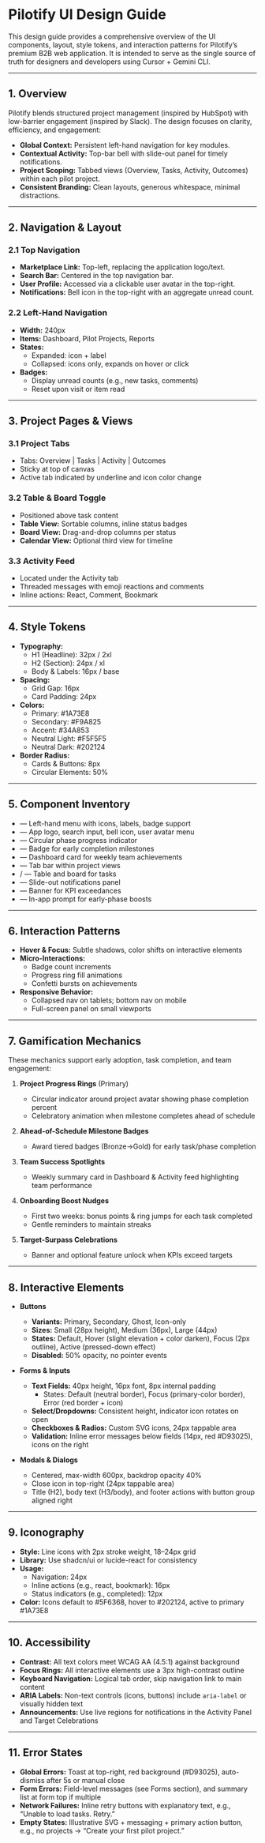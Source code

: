 # Pilotify UI Design Guide

This design guide provides a comprehensive overview of the UI components, layout, style tokens, and interaction patterns for Pilotify’s premium B2B web application. It is intended to serve as the single source of truth for designers and developers using Cursor + Gemini CLI.

---

## 1. Overview

Pilotify blends structured project management (inspired by HubSpot) with low-barrier engagement (inspired by Slack). The design focuses on clarity, efficiency, and engagement:

- **Global Context:** Persistent left-hand navigation for key modules.
- **Contextual Activity:** Top-bar bell with slide-out panel for timely notifications.
- **Project Scoping:** Tabbed views (Overview, Tasks, Activity, Outcomes) within each pilot project.
- **Consistent Branding:** Clean layouts, generous whitespace, minimal distractions.

---

## 2. Navigation & Layout

### 2.1 Top Navigation

- **Marketplace Link:** Top-left, replacing the application logo/text.
- **Search Bar:** Centered in the top navigation bar.
- **User Profile:** Accessed via a clickable user avatar in the top-right.
- **Notifications:** Bell icon in the top-right with an aggregate unread count.

### 2.2 Left-Hand Navigation

- **Width:** 240px
- **Items:** Dashboard, Pilot Projects, Reports
- **States:**
  - Expanded: icon + label
  - Collapsed: icons only, expands on hover or click
- **Badges:**
  - Display unread counts (e.g., new tasks, comments)
  - Reset upon visit or item read

---

## 3. Project Pages & Views

### 3.1 Project Tabs

- Tabs: Overview | Tasks | Activity | Outcomes
- Sticky at top of canvas
- Active tab indicated by underline and icon color change

### 3.2 Table & Board Toggle

- Positioned above task content
- **Table View:** Sortable columns, inline status badges
- **Board View:** Drag-and-drop columns per status
- **Calendar View:** Optional third view for timeline

### 3.3 Activity Feed

- Located under the Activity tab
- Threaded messages with emoji reactions and comments
- Inline actions: React, Comment, Bookmark

---

## 4. Style Tokens

- **Typography:**
  - H1 (Headline): 32px / 2xl
  - H2 (Section): 24px / xl
  - Body & Labels: 16px / base
- **Spacing:**
  - Grid Gap: 16px
  - Card Padding: 24px
- **Colors:**
  - Primary: #1A73E8
  - Secondary: #F9A825
  - Accent: #34A853
  - Neutral Light: #F5F5F5
  - Neutral Dark: #202124
- **Border Radius:**
  - Cards & Buttons: 8px
  - Circular Elements: 50%

---

## 5. Component Inventory

- &#x20;— Left-hand menu with icons, labels, badge support
- &#x20;— App logo, search input, bell icon, user avatar menu
- &#x20;— Circular phase progress indicator
- &#x20;— Badge for early completion milestones
- &#x20;— Dashboard card for weekly team achievements
- &#x20;— Tab bar within project views
- &#x20;/  — Table and board for tasks
- &#x20;— Slide-out notifications panel
- &#x20;— Banner for KPI exceedances
- &#x20;— In-app prompt for early-phase boosts

---

## 6. Interaction Patterns

- **Hover & Focus:** Subtle shadows, color shifts on interactive elements
- **Micro-Interactions:**
  - Badge count increments
  - Progress ring fill animations
  - Confetti bursts on achievements
- **Responsive Behavior:**
  - Collapsed nav on tablets; bottom nav on mobile
  - Full-screen panel on small viewports

---

## 7. Gamification Mechanics

These mechanics support early adoption, task completion, and team engagement:

1. **Project Progress Rings** (Primary)

   - Circular indicator around project avatar showing phase completion percent
   - Celebratory animation when milestone completes ahead of schedule

2. **Ahead-of-Schedule Milestone Badges**

   - Award tiered badges (Bronze→Gold) for early task/phase completion

3. **Team Success Spotlights**

   - Weekly summary card in Dashboard & Activity feed highlighting team performance

4. **Onboarding Boost Nudges**

   - First two weeks: bonus points & ring jumps for each task completed
   - Gentle reminders to maintain streaks

5. **Target-Surpass Celebrations**

   - Banner and optional feature unlock when KPIs exceed targets

---

## 8. Interactive Elements

- **Buttons**
  - **Variants:** Primary, Secondary, Ghost, Icon-only
  - **Sizes:** Small (28px height), Medium (36px), Large (44px)
  - **States:** Default, Hover (slight elevation + color darken), Focus (2px outline), Active (pressed-down effect)
  - **Disabled:** 50% opacity, no pointer events

- **Forms & Inputs**
  - **Text Fields:** 40px height, 16px font, 8px internal padding
    - States: Default (neutral border), Focus (primary-color border), Error (red border + icon)
  - **Select/Dropdowns:** Consistent height, indicator icon rotates on open
  - **Checkboxes & Radios:** Custom SVG icons, 24px tappable area
  - **Validation:** Inline error messages below fields (14px, red #D93025), icons on the right

- **Modals & Dialogs**
  - Centered, max-width 600px, backdrop opacity 40%
  - Close icon in top-right (24px tappable area)
  - Title (H2), body text (H3/body), and footer actions with button group aligned right

---

## 9. Iconography

- **Style:** Line icons with 2px stroke weight, 18–24px grid
- **Library:** Use shadcn/ui or lucide-react for consistency
- **Usage:** 
  - Navigation: 24px
  - Inline actions (e.g., react, bookmark): 16px
  - Status indicators (e.g., completed): 12px
- **Color:** Icons default to #5F6368, hover to #202124, active to primary #1A73E8

---

## 10. Accessibility

- **Contrast:** All text colors meet WCAG AA (4.5:1) against background
- **Focus Rings:** All interactive elements use a 3px high-contrast outline
- **Keyboard Navigation:** Logical tab order, skip navigation link to main content
- **ARIA Labels:** Non-text controls (icons, buttons) include `aria-label` or visually hidden text
- **Announcements:** Use live regions for notifications in the Activity Panel and Target Celebrations

---

## 11. Error States

- **Global Errors:** Toast at top-right, red background (#D93025), auto-dismiss after 5s or manual close
- **Form Errors:** Field-level messages (see Forms section), and summary list at form top if multiple
- **Network Failures:** Inline retry buttons with explanatory text, e.g., “Unable to load tasks. Retry.”
- **Empty States:** Illustrative SVG + messaging + primary action button, e.g., no projects → “Create your first pilot project.”

